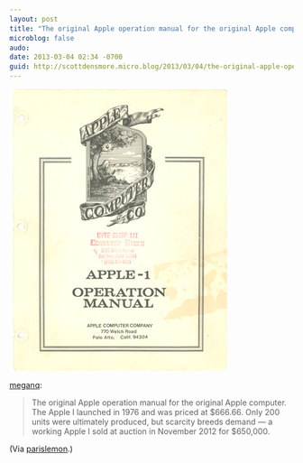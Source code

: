 ```yaml
---
layout: post
title: "The original Apple operation manual for the original Apple computer. The original Apple operation manual for the original..."
microblog: false
audo:
date: 2013-03-04 02:34 -0700
guid: http://scottdensmore.micro.blog/2013/03/04/the-original-apple-operation-manual-for-the-original-apple-computer-the-original-apple-operation-manual-for-the-original-.html
---
```


![Image](/assets/img/apple-manual.jpg)  
  
[meganq](http://meganq.tumblr.com/post/44479230330/the-original-apple-operation-manual-for-the):

> The original Apple operation manual for the original Apple computer. The Apple I launched in 1976 and was priced at $666.66. Only 200 units were ultimately produced, but scarcity breeds demand — a working Apple I sold at auction in November 2012 for $650,000.

(Via [parislemon](http://parislemon.com/).)